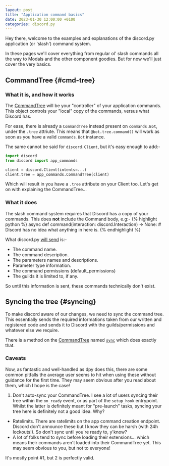 ```yaml
---
layout: post
title: "Application command basics"
date: 2023-01-30 12:00:00 +0100
categories: discord.py
---
```


Hey there, welcome to the examples and explanations of the discord.py application (or 'slash') command system.

In these pages we'll cover everything from regular ol' slash commands all the way to Modals and the other component goodies. But for now we'll just cover the very basics.

## CommandTree {#cmd-tree}

### What it is, and how it works
The [CommandTree][command-tree] will be your "controller" of your application commands.
This object controls your "local" copy of the commands, versus what Discord has.

For ease, there is already a `CommandTree` instead present on `commands.Bot`, under the `.tree` attriute.
This means that `@bot.tree.command()` will work as soon as you have a valid `commands.Bot` instance.

The same cannot be said for `discord.Client`, but it's easy enough to add:-
```py
import discord
from discord import app_commands

client = discord.Client(intents=...)
client.tree = app_commands.CommandTree(client)
```
Which will result in you have a `.tree` attribute on your Client too.
Let's get on with explaining the CommandTree...

### What it does

The slash command system requires that Discord has a copy of your commands.
This does **not** include the Command body, e.g:-
{% highlight python %}
async def command(interaction: discord.Interaction) -> None:
    # Discord has no idea what anything in here is.
{% endhighlight %}

What discord.py [will send][syncing] is:-
- The command name.
- The command description.
- The parameters names and descriptions.
- Parameter type information.
- The command permissions (default_permissions)
- The guilds it is limited to, if any.

So until this information is sent, these commands technically don't exist.

## Syncing the tree {#syncing}

To make discord aware of our changes, we need to sync the command tree.
This essentially sends the required informations taken from our written and registered code and sends it to Discord with the guilds/permissions and whatever else we require.

There is a method on the [CommandTree][command-tree] named [`sync`][sync] which does exactly that.

### Caveats

Now, as fantastic and well-handled as dpy does this, there are some common pitfalls the average user seems to hit when using these without guidance for the first time.
They may seem obvious after you read about them, which I hope is the case!

1. Don't auto-sync your CommandTree.
I see a lot of users syncing their tree within the `on_ready` event, or as part of the `setup_hook` entrypoint. Whilst the latter is definitely meant for "pre-launch" tasks, syncing your tree here is definitely not a good idea.
Why?
- Ratelimits.
  There are ratelimits on the app command creation endpoint. Discord don't announce these but I know they can be harsh (with 24h lockouts!). So don't sync until you're ready to, y'know?
- A lot of folks tend to sync before loading their extensions... which means their commands aren't loaded into their CommandTree yet. This may seem obvious to you, but not to everyone!

It's mostly point #1, but 2 is perfectly valid.

[syncing]: #syncing
[command-tree]: https://discordpy.readthedocs.io/en/stable/interactions/api.html#discord.app_commands.CommandTree
[sync]: https://discordpy.readthedocs.io/en/stable/interactions/api.html#discord.app_commands.CommandTree.sync
